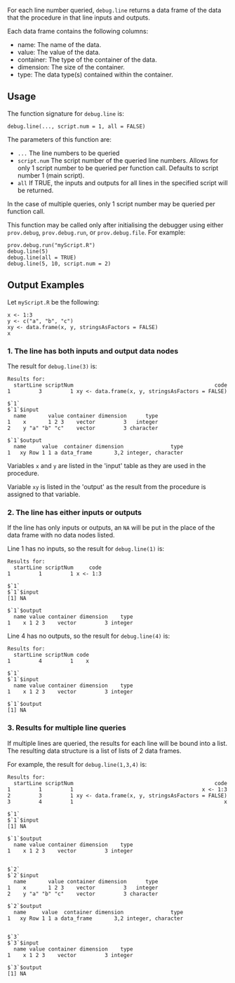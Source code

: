 For each line number queried, `debug.line` returns a data frame of the data 
that the procedure in that line inputs and outputs.

Each data frame contains the following columns:
* name: The name of the data.
* value: The value of the data.
* container: The type of the container of the data.
* dimension: The size of the container.
* type: The data type(s) contained within the container.


## Usage

The function signature for `debug.line` is:
```
debug.line(..., script.num = 1, all = FALSE)
```

The parameters of this function are:
* `...` The line numbers to be queried
* `script.num` The script number of the queried line numbers. 
Allows for only 1 script number to be queried per function call. 
Defaults to script number 1 (main script).
* `all` If TRUE, the inputs and outputs for all lines in the specified 
script will be returned.

In the case of multiple queries, only 1 script number may be queried per
function call.

This function may be called only after initialising the debugger using either 
`prov.debug`, `prov.debug.run`, or `prov.debug.file`. For example:
```
prov.debug.run("myScript.R")
debug.line(5)
debug.line(all = TRUE)
debug.line(5, 10, script.num = 2)
```


## Output Examples
Let `myScript.R` be the following:
```
x <- 1:3
y <- c("a", "b", "c")
xy <- data.frame(x, y, stringsAsFactors = FALSE)
x
```

### 1. The line has both inputs and output data nodes
The result for `debug.line(3)` is:
```
Results for:
  startLine scriptNum                                             code
1         3         1 xy <- data.frame(x, y, stringsAsFactors = FALSE)

$`1`
$`1`$input
  name       value container dimension      type
1    x       1 2 3    vector         3   integer
2    y "a" "b" "c"    vector         3 character

$`1`$output
  name     value  container dimension               type
1   xy Row 1 1 a data_frame       3,2 integer, character
```
Variables `x` and `y` are listed in the 'input' table as they are used in the procedure.

Variable `xy` is listed in the 'output' as the result from the 
procedure is assigned to that variable.

### 2. The line has either inputs or outputs
If the line has only inputs or outputs, an `NA` will be put in the place of the
data frame with no data nodes listed.

Line 1 has no inputs, so the result for `debug.line(1)` is:
```
Results for:
  startLine scriptNum     code
1         1         1 x <- 1:3

$`1`
$`1`$input
[1] NA

$`1`$output
  name value container dimension    type
1    x 1 2 3    vector         3 integer
```

Line 4 has no outputs, so the result for `debug.line(4)` is:
```
Results for:
  startLine scriptNum code
1         4         1    x

$`1`
$`1`$input
  name value container dimension    type
1    x 1 2 3    vector         3 integer

$`1`$output
[1] NA
```

### 3. Results for multiple line queries
If multiple lines are queried, the results for each line will be bound into a list.
The resulting data structure is a list of lists of 2 data frames.

For example, the result for `debug.line(1,3,4)` is:
```
Results for:
  startLine scriptNum                                             code
1         1         1                                         x <- 1:3
2         3         1 xy <- data.frame(x, y, stringsAsFactors = FALSE)
3         4         1                                                x

$`1`
$`1`$input
[1] NA

$`1`$output
  name value container dimension    type
1    x 1 2 3    vector         3 integer


$`2`
$`2`$input
  name       value container dimension      type
1    x       1 2 3    vector         3   integer
2    y "a" "b" "c"    vector         3 character

$`2`$output
  name     value  container dimension               type
1   xy Row 1 1 a data_frame       3,2 integer, character


$`3`
$`3`$input
  name value container dimension    type
1    x 1 2 3    vector         3 integer

$`3`$output
[1] NA
```